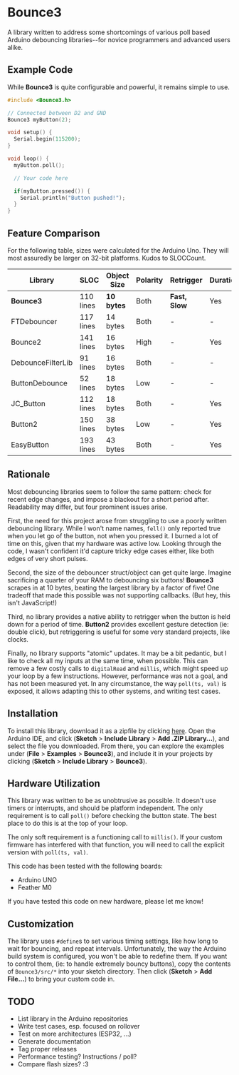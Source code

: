 # Bounce3

A library written to address some shortcomings of various poll based Arduino
debouncing libraries--for novice programmers and advanced users alike.

## Example Code

While **Bounce3** is quite configurable and powerful, it remains simple
to use.

```C++
#include <Bounce3.h>

// Connected between D2 and GND
Bounce3 myButton(2);

void setup() {
  Serial.begin(115200);
}

void loop() {
  myButton.poll();

  // Your code here

  if(myButton.pressed()) {
    Serial.println("Button pushed!");
  }
}
```
## Feature Comparison

For the following table, sizes were calculated for the Arduino Uno. They will
most assuredly be larger on 32-bit platforms. Kudos to SLOCCount.

| Library | SLOC | Object Size | Polarity | Retrigger | Duration | Gestures | Callbacks | Atomic |
| --- | --- | --- | --- | --- | --- | --- | --- | --- |
| **Bounce3** | 110 lines | **10 bytes** | Both | **Fast, Slow** | Yes | - | - | **Yes** |
| FTDebouncer | 117 lines | 14 bytes | Both | - | - | - | - | - |
| Bounce2 | 141 lines | 16 bytes | High | - | Yes | - | - | - |
| DebounceFilterLib | 91 lines | 16 bytes | Both | - | - | - | Yes | - |
| ButtonDebounce | 52 lines | 18 bytes | Low | - | - | - | Yes | - |
| JC_Button | 112 lines | 18 bytes | Both | - | Yes | Yes | - | - |
| Button2 | 150 lines | 38 bytes | Low | - | Yes | **Yes** | Yes | - |
| EasyButton | 193 lines | 43 bytes | Both | - | Yes | - | Yes | - |

## Rationale

Most debouncing libraries seem to follow the same pattern: check for recent
edge changes, and impose a blackout for a short period after. Readability may
differ, but four prominent issues arise.

First, the need for this project arose from struggling to use a poorly
written debouncing library. While I won't name names, `fell()` only reported
true when you let go of the button, not when you pressed it. I burned a lot of
time on this, given that my hardware was active low. Looking through
the code, I wasn't confident it'd capture tricky edge cases either, like
both edges of very short pulses.

Second, the size of the debouncer struct/object can get quite large. Imagine
sacrificing a quarter of your RAM to debouncing six buttons! **Bounce3**
scrapes in at 10 bytes, beating the largest library by a factor of five! One
tradeoff that made this possible was not supporting callbacks. (But hey,
this isn't JavaScript!)

Third, no library provides a native ability to retrigger when the button
is held down for a period of time. **Button2** provides excellent gesture
detection (ie: double click), but retriggering is useful for some very
standard projects, like clocks.

Finally, no library supports "atomic" updates. It may be a bit pedantic, but
I like to check all my inputs at the same time, when possible. This can
remove a few costly calls to `digitalRead` and `millis`, which might speed
up your loop by a few instructions. However, performance was not a goal, and
has not been measured yet. In any circumstance, the way `poll(ts, val)` is
exposed, it allows adapting this to other systems, and writing test cases.

## Installation

To install this library, download it as a zipfile by clicking [here](https://github.com/tkuester/Bounce3/archive/master.zip). Open the Arduino IDE, and click (**Sketch** > **Include Library** > **Add .ZIP Library...**), and select the file you downloaded. From there, you can explore the examples under (**File** > **Examples** > **Bounce3**), and include it in your projects by clicking (**Sketch** > **Include Library** > **Bounce3**).

## Hardware Utilization

This library was written to be as unobtrusive as possible. It doesn't use
timers or interrupts, and should be platform independent. The only
requirement is to call `poll()` before checking the button state. The best
place to do this is at the top of your loop.

The only soft requirement is a functioning call to `millis()`. If your custom
firmware has interfered with that function, you will need to call the explicit
version with `poll(ts, val)`.

This code has been tested with the following boards:

 * Arduino UNO
 * Feather M0

If you have tested this code on new hardware, please let me know!

## Customization

The library uses `#define`s to set various timing settings, like how long to
wait for bouncing, and repeat intervals. Unfortunately, the way the Arduino
build system is configured, you won't be able to redefine them. If you want
to control them, (ie: to handle extremely bouncy buttons), copy the contents
of `Bounce3/src/*` into your sketch directory. Then click (**Sketch** >
**Add File...**) to bring your custom code in.

## TODO

 - List library in the Arduino repositories
 - Write test cases, esp. focused on rollover
 - Test on more architectures (ESP32, ...)
 - Generate documentation
 - Tag proper releases
 - Performance testing? Instructions / poll?
 - Compare flash sizes? :3
